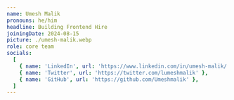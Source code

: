 ```yaml
---
name: Umesh Malik
pronouns: he/him
headline: Building Frontend Hire
joiningDate: 2024-08-15
picture: ./umesh-malik.webp
role: core team
socials:
  [
    { name: 'LinkedIn', url: 'https://www.linkedin.com/in/umesh-malik/' },
    { name: 'Twitter', url: 'https://twitter.com/lumeshmalik' },
    { name: 'GitHub', url: 'https://github.com/Umeshmalik' },
  ]
---
```

